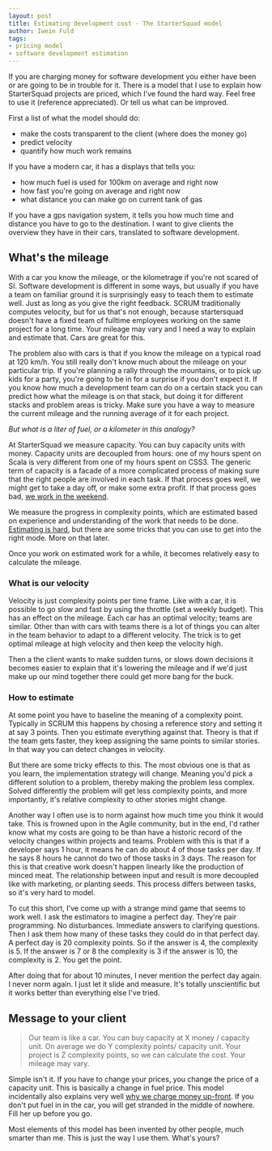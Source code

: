 ```yaml
---
layout: post
title: Estimating development cost - The StarterSquad model
author: Iwein Fuld
tags:
- pricing model
- software development estimation
---
```


If you are charging money for software development you either have been or are going to be in trouble for it. There is a
 model that I use to explain how StarterSquad projects are priced, which I've found the hard way. Feel free to use it
 (reference appreciated). Or tell us what can be improved.

First a list of what the model should do:

- make the costs transparent to the client (where does the money go)
- predict velocity
- quantify how much work remains

If you have a modern car, it has a displays that tells you:

- how much fuel is used for 100km on average and right now
- how fast you're going on average and right now
- what distance you can make go on current tank of gas

If you have a gps navigation system, it tells you how much time and distance you have to go to the destination. I want to
give clients the overview they have in their cars, translated to software development.

What's the mileage
----------
With a car you know the mileage, or the kilometrage if you're not scared of SI. Software development is different in
some ways, but usually if you have a team on familiar ground it is surprisingly easy to teach them to estimate well.
Just as long as you give the right feedback. SCRUM traditionally computes velocity, but for us that's not enough,
because startersquad doesn't have a fixed team of fulltime employees working on the same project for a long time. Your
mileage may vary and I need a way to explain and estimate that. Cars are great for this.

The problem also with cars is that if you know the mileage on a typical road at 120 km/h. You still really don't know
much about the mileage on your particular trip. If you're planning a rally through the mountains, or to pick up kids for
a party, you're going to be in for a surprise if you don't expect it. If you know how much a development team can do on
a certain stack you can predict how what the mileage is on that stack, but doing it for different stacks and problem
areas is tricky. Make sure you have a way to measure the current mileage and the running average of it for each project.

*But what is a liter of fuel, or a kilometer in this analogy?*

At StarterSquad we measure capacity. You can buy capacity units with money. Capacity units are decoupled from hours:
one of my hours spent on Scala is very different from one of my hours spent on CSS3. The generic term of capacity is a
facade of a more complicated process of making sure that the right people are involved in each task. If that process
goes well, we might get to take a day off, or make some extra profit. If that process goes bad, [we work in the weekend][3].

We measure the progress in complexity points, which are estimated based on experience and understanding of the work that
needs to be done. [Estimating is hard][2], but there are some tricks that you can use to get into the right mode. More on
that later.

Once you work on estimated work for a while, it becomes relatively easy to calculate the mileage.

### What is our velocity
Velocity is just complexity points per time frame. Like with a car, it is possible to go slow and fast by using the
throttle (set a weekly budget).
This has an effect on the mileage. Each car has an optimal velocity;
teams are similar. Other than with cars with teams there is a lot of things you can alter in the team behavior to adapt
to a different velocity. The trick is to get optimal mileage at high velocity and then keep the velocity high.

Then a the client wants to make sudden turns, or slows down decisions it becomes easier to explain that it's lowering the
mileage and if we'd just make up our mind together there could get more bang for the buck.

### How to estimate
At some point you have to baseline the meaning of a complexity point. Typically in SCRUM this happens by chosing a
reference story and setting it at say 3 points. Then you estimate everything against that. Theory is that if the team
gets faster, they keep assigning the same points to similar stories. In that way you can detect changes in velocity.

But there are some tricky effects to this. The most obvious one is that as you learn, the implementation strategy will
 change. Meaning you'd pick a different solution to a problem, thereby making the problem less complex. Solved differently
 the problem will get less complexity points, and more importantly, it's relative complexity to other stories might
  change.

Another way I often use is to norm against how much time you think it would take. This is frowned upon in the Agile
community, but in the end, I'd rather know what my costs are going to be than have a historic record of the velocity
changes within projects and teams. Problem with this is that if a developer says 1 hour, it means he can do about 4 of those
tasks per day. If he says 8 hours he cannot do two of those tasks in 3 days. The reason for this is that creative work
doesn't happen linearly like the production of minced meat. The relationship between input and result is more decoupled
like with marketing, or planting seeds. This process differs between tasks, so it's very hard to model.

To cut this short, I've come up with a strange mind game that seems to work well. I ask the estimators to imagine a
perfect day. They're pair programming. No disturbances. Immediate answers to clarifying questions. Then I ask them how
many of these tasks they could do in that perfect day. A perfect day is 20 complexity points. So if the answer is 4, the
complexity is 5. If the answer is 7 or 8 the complexity is 3 if the answer is 10, the complexity is 2. You get the point.

After doing that for about 10 minutes, I never mention the perfect day again. I never norm again. I just let it slide
and measure. It's totally unscientific but it works better than everything else I've tried.

Message to your client
------------------
> Our team is like a car.
> You can buy capacity at X money / capacity unit.
> On average we do Y complexity points/ capacity unit.
> Your project is Z complexity points, so we can calculate the cost.
> Your mileage may vary.

Simple isn't it. If you have to change your prices, you change the price of a capacity unit. This is basically a change
in fuel price. This model incidentally also explains very well [why we charge money up-front][1]. If you don't put fuel in
in the car, you will get stranded in the middle of nowhere. Fill her up before you go.

Most elements of this model has been invented by other people, much smarter than me. This is just the way I use them.
 What's yours?

[1]: http://iweinfuld.tumblr.com/post/56964886619/the-inception-of-startersquad
[2]: http://www.jamesshore.com/Agile-Book/estimating.html
[3]: http://www.amazon.com/The-Seven-Day-Weekend-Changing-Works/dp/1591840260